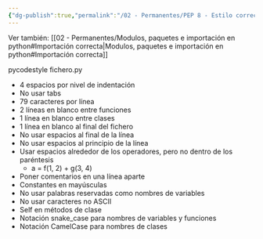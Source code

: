 ```yaml
---
{"dg-publish":true,"permalink":"/02 - Permanentes/PEP 8 - Estilo correcto en python/","title":"PEP 8 - Estilo correcto en python","noteIcon":""}
---
```



Ver también: [[02 - Permanentes/Modulos, paquetes e importación en python#Importación correcta\|Modulos, paquetes e importación en python#Importación correcta]]

pycodestyle fichero.py

- 4 espacios por nivel de indentación
- No usar tabs
- 79 caracteres por línea
- 2 líneas en blanco entre funciones
- 1 línea en blanco entre clases
- 1 línea en blanco al final del fichero
- No usar espacios al final de la línea
- No usar espacios al principio de la línea
- Usar espacios alrededor de los operadores, pero no dentro de los paréntesis
	- a = f(1, 2) + g(3, 4)
- Poner comentarios en una línea aparte
- Constantes en mayúsculas
- No usar palabras reservadas como nombres de variables
- No usar caracteres no ASCII
- Self en métodos de clase
- Notación snake_case para nombres de variables y funciones
- Notación CamelCase para nombres de clases
